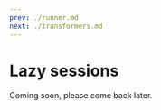 ```yaml
---
prev: ./runner.md
next: ./transformers.md
---
```


# Lazy sessions

Coming soon, please come back later.
